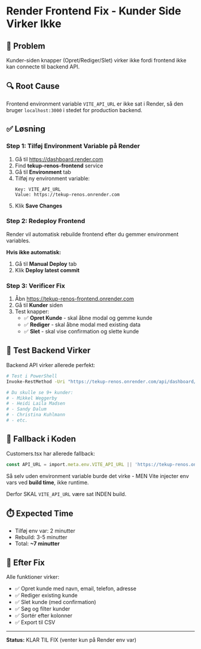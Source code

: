 # Render Frontend Fix - Kunder Side Virker Ikke

## 🐛 Problem
Kunder-siden knapper (Opret/Rediger/Slet) virker ikke fordi frontend ikke kan connecte til backend API.

## 🔍 Root Cause
Frontend environment variable `VITE_API_URL` er ikke sat i Render, så den bruger `localhost:3000` i stedet for production backend.

## ✅ Løsning

### Step 1: Tilføj Environment Variable på Render

1. Gå til <https://dashboard.render.com>
2. Find **tekup-renos-frontend** service
3. Gå til **Environment** tab
4. Tilføj ny environment variable:
   ```
   Key: VITE_API_URL
   Value: https://tekup-renos.onrender.com
   ```
5. Klik **Save Changes**

### Step 2: Redeploy Frontend

Render vil automatisk rebuilde frontend efter du gemmer environment variables.

**Hvis ikke automatisk:**
1. Gå til **Manual Deploy** tab
2. Klik **Deploy latest commit**

### Step 3: Verificer Fix

1. Åbn <https://tekup-renos-frontend.onrender.com>
2. Gå til **Kunder** siden
3. Test knapper:
   - ✅ **Opret Kunde** - skal åbne modal og gemme kunde
   - ✅ **Rediger** - skal åbne modal med existing data
   - ✅ **Slet** - skal vise confirmation og slette kunde

## 🧪 Test Backend Virker

Backend API virker allerede perfekt:

```bash
# Test i PowerShell
Invoke-RestMethod -Uri "https://tekup-renos.onrender.com/api/dashboard/customers" -Method Get

# Du skulle se 9+ kunder:
# - Mikkel Weggerby
# - Heidi Laila Madsen
# - Sandy Dalum
# - Christina Kuhlmann
# - etc.
```

## 📝 Fallback i Koden

Customers.tsx har allerede fallback:
```typescript
const API_URL = import.meta.env.VITE_API_URL || 'https://tekup-renos.onrender.com';
```

Så selv uden environment variable burde det virke - MEN Vite injecter env vars ved **build time**, ikke runtime.

Derfor SKAL `VITE_API_URL` være sat INDEN build.

## ⏱️ Expected Time

- Tilføj env var: 2 minutter
- Rebuild: 3-5 minutter
- Total: **~7 minutter**

## 🎯 Efter Fix

Alle funktioner virker:
- ✅ Opret kunde med navn, email, telefon, adresse
- ✅ Rediger existing kunde
- ✅ Slet kunde (med confirmation)
- ✅ Søg og filter kunder
- ✅ Sortér efter kolonner
- ✅ Export til CSV

---

**Status:** KLAR TIL FIX (venter kun på Render env var)
